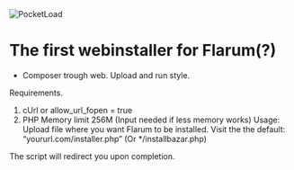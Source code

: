 <img alt="PocketLoad" src="http://i.imgur.com/efZ8vHn.png">


# The first webinstaller for Flarum(?)
* Composer trough web. Upload and run style. 

Requirements.
1.	cUrl or allow_url_fopen = true
2.	PHP Memory limit 256M (Input needed if less memory works)
Usage:
Upload file where you want Flarum to be installed. Visit the the default: “yoururl.com/installer.php” (Or */installbazar.php)

The script will redirect you upon completion.
